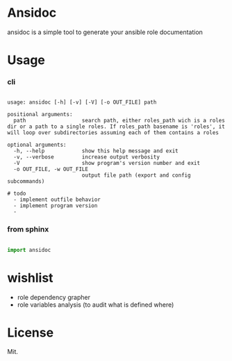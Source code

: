 # Ansidoc

ansidoc is a simple tool to generate your ansible role documentation

# Usage

### cli

```shell

usage: ansidoc [-h] [-v] [-V] [-o OUT_FILE] path

positional arguments:
  path                  search path, either roles_path wich is a roles dir or a path to a single roles. If roles_path basename is 'roles', it will loop over subdirectories assuming each of them contains a roles

optional arguments:
  -h, --help            show this help message and exit
  -v, --verbose         increase output verbosity
  -V                    show program's version number and exit
  -o OUT_FILE, -w OUT_FILE
                        output file path (export and config subcommands)

# todo
  - implement outfile behavior
  - implement program version
  -
```

### from sphinx

```python

import ansidoc

```

# wishlist

- role dependency grapher
- role variables analysis (to audit what is defined where)

# License

Mit.
